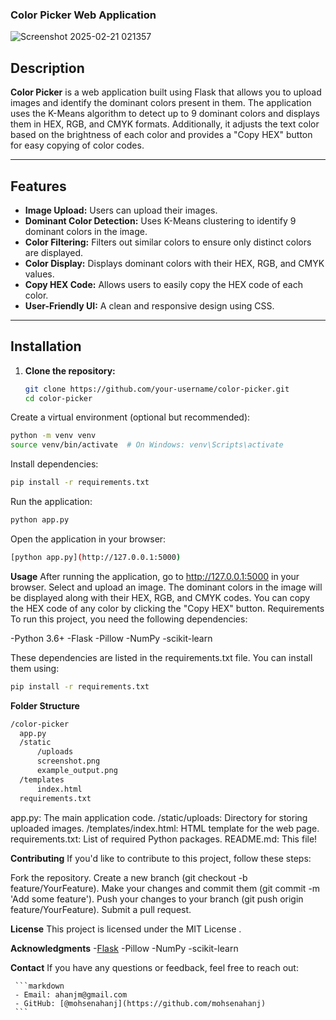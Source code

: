 ### Color Picker Web Application
![Screenshot 2025-02-21 021357](https://github.com/user-attachments/assets/ef161ff6-7f85-492f-ae0f-f78c139e3231)
## Description

**Color Picker** is a web application built using Flask that allows you to upload images and identify the dominant colors present in them. The application uses the K-Means algorithm to detect up to 9 dominant colors and displays them in HEX, RGB, and CMYK formats. Additionally, it adjusts the text color based on the brightness of each color and provides a "Copy HEX" button for easy copying of color codes.

---

## Features

- **Image Upload:** Users can upload their images.
- **Dominant Color Detection:** Uses K-Means clustering to identify 9 dominant colors in the image.
- **Color Filtering:** Filters out similar colors to ensure only distinct colors are displayed.
- **Color Display:** Displays dominant colors with their HEX, RGB, and CMYK values.
- **Copy HEX Code:** Allows users to easily copy the HEX code of each color.
- **User-Friendly UI:** A clean and responsive design using CSS.

---

## Installation

1. **Clone the repository:**
   ```bash
   git clone https://github.com/your-username/color-picker.git
   cd color-picker

Create a virtual environment (optional but recommended):
  ```bash
python -m venv venv
source venv/bin/activate  # On Windows: venv\Scripts\activate
```

Install dependencies:
  ```bash
pip install -r requirements.txt
```
Run the application:
  ```bash
python app.py
```

Open the application in your browser:
  ```bash
[python app.py](http://127.0.0.1:5000)
```

**Usage**
After running the application, go to http://127.0.0.1:5000 in your browser.
Select and upload an image.
The dominant colors in the image will be displayed along with their HEX, RGB, and CMYK codes.
You can copy the HEX code of any color by clicking the "Copy HEX" button.
Requirements
To run this project, you need the following dependencies:

-Python 3.6+
-Flask
-Pillow
-NumPy
-scikit-learn

These dependencies are listed in the requirements.txt file. You can install them using:
  ```bash
pip install -r requirements.txt
```

**Folder Structure**
  ```bash
/color-picker
    app.py
    /static
        /uploads
        screenshot.png
        example_output.png
    /templates
        index.html
    requirements.txt
```
app.py: The main application code.
/static/uploads: Directory for storing uploaded images.
/templates/index.html: HTML template for the web page.
requirements.txt: List of required Python packages.
README.md: This file!


**Contributing**
If you'd like to contribute to this project, follow these steps:

Fork the repository.
Create a new branch (git checkout -b feature/YourFeature).
Make your changes and commit them (git commit -m 'Add some feature').
Push your changes to your branch (git push origin feature/YourFeature).
Submit a pull request.


**License**
This project is licensed under the MIT License .


**Acknowledgments**
-[Flask]([https://choosealicense.com/](https://flask.palletsprojects.com/en/stable/?spm=5aebb161.71ee6924.0.0.43c7c921BxLDxj))
-Pillow
-NumPy
-scikit-learn

**Contact**
If you have any questions or feedback, feel free to reach out:

     ```markdown
     - Email: ahanjm@gmail.com
     - GitHub: [@mohsenahanj](https://github.com/mohsenahanj)
     ```
